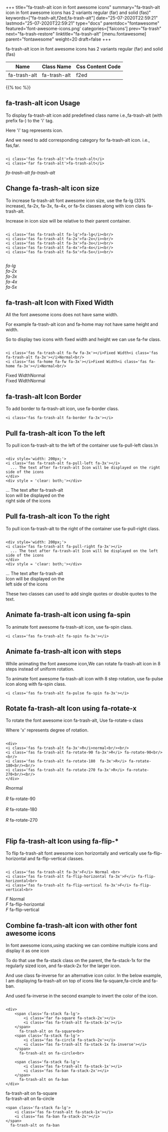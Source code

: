 +++
title="fa-trash-alt icon in font awesome icons"
summary="fa-trash-alt icon in font awesome icons has 2 variants regular (far) and solid (fas)"
keywords=["fa-trash-alt,f2ed,fa-trash-alt"]
date="25-07-2020T22:59:21"
lastmod="25-07-2020T22:59:21"
type="docs"
parentdoc="fontawesome"
featured='font-awesome-icons.png'
categories=['faicons']
prev="fa-trash"
next="fa-trash-restore"
linktitle="fa-trash-alt"
[menu.fontawesome]
parent="fontawesome"
weight=20
draft=false
+++


fa-trash-alt icon in font awesome icons has 2 variants regular (far) and solid (fas)

<div class='table-responsive'><table class='table'><thead><tr><th>Name</th><th>Class Name</th><th>Css Content Code</th></tr></thead><tbody><tr><td>fa-trash-alt</td><td>fa-trash-alt</td><td>f2ed</td></tr></tbody></table></div>


{{% toc %}}


## fa-trash-alt icon Usage

To display fa-trash-alt icon add predefined class name i.e.,fa-trash-alt (with prefix fa-) to the 'i' tag.

Here 'i' tag represents icon.

And we need to add corresponding category for fa-trash-alt icon. i.e., fas,far.


```

<i class='fas fa-trash-alt'>fa-trash-alt</i>
<i class='far fa-trash-alt'>fa-trash-alt</i>
```

<i class='fas fa-trash-alt'>fa-trash-alt</i>
<i class='far fa-trash-alt'>fa-trash-alt</i>




## Change fa-trash-alt icon size
To increase fa-trash-alt font awesome icon size, use the fa-lg (33% increase), fa-2x, fa-3x, fa-4x, or fa-5x classes along with icon class fa-trash-alt.

Increase in icon size will be relative to their parent container. 

```

<i class='fas fa-trash-alt fa-lg'>fa-lg</i><br/>
<i class='fas fa-trash-alt fa-2x'>fa-2x</i><br/>
<i class='fas fa-trash-alt fa-3x'>fa-3x</i><br/>
<i class='fas fa-trash-alt fa-4x'>fa-4x</i><br/>
<i class='fas fa-trash-alt fa-5x'>fa-5x</i><br/>
            
```

<i class='fas fa-trash-alt fa-lg'>fa-lg</i><br/>
<i class='fas fa-trash-alt fa-2x'>fa-2x</i><br/>
<i class='fas fa-trash-alt fa-3x'>fa-3x</i><br/>
<i class='fas fa-trash-alt fa-4x'>fa-4x</i><br/>
<i class='fas fa-trash-alt fa-5x'>fa-5x</i><br/>
            



## fa-trash-alt Icon with Fixed Width 

All the font awesome icons does not have same width.

For example fa-trash-alt icon and fa-home may not have same height and width.

So to display two icons with fixed width and height we can use fa-fw class.


```

<i class='fas fa-trash-alt fa-fw fa-3x'></i>Fixed Width<i class='fas fa-trash-alt fa-3x'></i>Normal<br/>
<i class='fas fa-home fa-fw fa-3x'></i>Fixed Width<i class='fas fa-home fa-3x'></i>Normal<br/>
```

<i class='fas fa-trash-alt fa-fw fa-3x'></i>Fixed Width<i class='fas fa-trash-alt fa-3x'></i>Normal<br/>
<i class='fas fa-home fa-fw fa-3x'></i>Fixed Width<i class='fas fa-home fa-3x'></i>Normal<br/>



## fa-trash-alt Icon Border 

To add border to fa-trash-alt icon, use fa-border class.


```
<i class='fas fa-trash-alt fa-border fa-3x'></i>

```
<i class='fas fa-trash-alt fa-border fa-3x'></i>





## Pull fa-trash-alt icon To the left

To pull icon fa-trash-alt to the left of the container use fa-pull-left class.\n

```

<div style='width: 200px;'>
<i class='fas fa-trash-alt fa-pull-left fa-3x'></i>
  ... The text after fa-trash-alt Icon will be displayed on the right side of the icons
</div>
<div style = 'clear: both;'></div>
```

<div style='width: 200px;'>
<i class='fas fa-trash-alt fa-pull-left fa-3x'></i>
  ... The text after fa-trash-alt Icon will be displayed on the right side of the icons
</div>
<div style = 'clear: both;'></div>




## Pull fa-trash-alt icon To the right
To pull icon fa-trash-alt to the right of the container use fa-pull-right class.

```

<div style='width: 200px;'>
<i class='fas fa-trash-alt fa-pull-right fa-3x'></i>
  ... The text after fa-trash-alt Icon will be displayed on the left side of the icons
</div>
<div style = 'clear: both;'></div>
```

<div style='width: 200px;'>
<i class='fas fa-trash-alt fa-pull-right fa-3x'></i>
  ... The text after fa-trash-alt Icon will be displayed on the left side of the icons
</div>
<div style = 'clear: both;'></div>

These two classes can used to add single quotes or double quotes to the text.


## Animate fa-trash-alt icon using fa-spin
To animate font awesome fa-trash-alt icon, use fa-spin class.

```
<i class='fas fa-trash-alt fa-spin fa-3x'></i>
```
<i class='fas fa-trash-alt fa-spin fa-3x'></i>




## Animate fa-trash-alt icon with steps
While animating the font awesome icon,We can rotate fa-trash-alt icon in 8 steps instead of uniform rotation.

To animate font awesome fa-trash-alt icon with 8 step rotation, use fa-pulse icon along with fa-spin class.


```
<i class='fas fa-trash-alt fa-pulse fa-spin fa-3x'></i>

```
<i class='fas fa-trash-alt fa-pulse fa-spin fa-3x'></i>





## Rotate fa-trash-alt Icon using fa-rotate-x
To rotate the font awesome icon fa-trash-alt, Use fa-rotate-x class

Where 'x' represents degree of rotation.


```

<div>
<i class='fas fa-trash-alt fa-3x'>R</i>normal<br/><br/>
<i class='fas fa-trash-alt fa-rotate-90 fa-3x'>R</i> fa-rotate-90<br/><br/> 
<i class='fas fa-trash-alt fa-rotate-180  fa-3x'>R</i> fa-rotate-180<br/><br/> 
<i class='fas fa-trash-alt fa-rotate-270 fa-3x'>R</i> fa-rotate-270<br/><br/>
</div>
```

<div>
<i class='fas fa-trash-alt fa-3x'>R</i>normal<br/><br/>
<i class='fas fa-trash-alt fa-rotate-90 fa-3x'>R</i> fa-rotate-90<br/><br/> 
<i class='fas fa-trash-alt fa-rotate-180  fa-3x'>R</i> fa-rotate-180<br/><br/> 
<i class='fas fa-trash-alt fa-rotate-270 fa-3x'>R</i> fa-rotate-270<br/><br/>
</div>




## Flip fa-trash-alt Icon using fa-flip-*
To flip fa-trash-alt font awesome icon horizontally and vertically use fa-flip-horizontal and fa-flip-vertical classes. 

```

<i class='fas fa-trash-alt fa-3x'>F</i> Normal <br>
<i class='fas fa-trash-alt fa-flip-horizontal fa-3x'>F</i> fa-flip-horizontal<br>
<i class='fas fa-trash-alt fa-flip-vertical fa-3x'>F</i> fa-flip-vertical<br>
```

<i class='fas fa-trash-alt fa-3x'>F</i> Normal <br>
<i class='fas fa-trash-alt fa-flip-horizontal fa-3x'>F</i> fa-flip-horizontal<br>
<i class='fas fa-trash-alt fa-flip-vertical fa-3x'>F</i> fa-flip-vertical<br>




## Combine fa-trash-alt icon with other font awesome icons
In font awesome icons,using stacking we can combine multiple icons and display it as one icon 

To do that use the fa-stack class on the parent, the fa-stack-1x for the regularly sized icon, and fa-stack-2x for the larger icon.

And use class fa-inverse for an alternative icon color. 
In the below example, I am displaying fa-trash-alt on top of icons like fa-square,fa-circle and fa-ban.

And used fa-inverse in the second example to invert the color of the icon.

```

<div>
    <span class='fa-stack fa-lg'>
        <i class='far fa-square fa-stack-2x'></i>
        <i class='fas fa-trash-alt fa-stack-1x'></i>
    </span>
      fa-trash-alt on fa-square<br>
    <span class='fa-stack fa-lg'>
        <i class='fas fa-circle fa-stack-2x'></i>
        <i class='fas fa-trash-alt fa-stack-1x fa-inverse'></i>
    </span>
      fa-trash-alt on fa-circle<br>

    <span class='fa-stack fa-lg'>
        <i class='fas fa-trash-alt fa-stack-1x'></i>
        <i class='fas fa-ban fa-stack-2x'></i>
    </span>
      fa-trash-alt on fa-ban
</div>
```

<div>
    <span class='fa-stack fa-lg'>
        <i class='far fa-square fa-stack-2x'></i>
        <i class='fas fa-trash-alt fa-stack-1x'></i>
    </span>
      fa-trash-alt on fa-square<br>
    <span class='fa-stack fa-lg'>
        <i class='fas fa-circle fa-stack-2x'></i>
        <i class='fas fa-trash-alt fa-stack-1x fa-inverse'></i>
    </span>
      fa-trash-alt on fa-circle<br>

    <span class='fa-stack fa-lg'>
        <i class='fas fa-trash-alt fa-stack-1x'></i>
        <i class='fas fa-ban fa-stack-2x'></i>
    </span>
      fa-trash-alt on fa-ban
</div>






